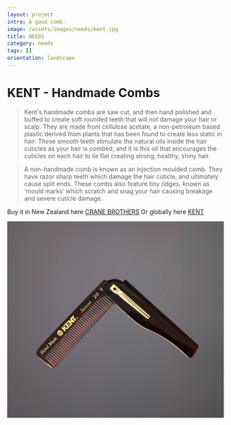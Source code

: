 ```yaml
---
layout: project
intro: A good comb.  
image: /assets/images/needs/kent.jpg
title: NEEDS
category: needs
tags: []
orientation: landscape
---
```


# KENT - Handmade Combs

> Kent's handmade combs are saw cut, and then hand polished and buffed to create soft rounded teeth that will not damage your hair or scalp. They are made from cellulose acetate, a non-petroleum based plastic derived from plants that has been found to create less static in hair. These smooth teeth stimulate the natural oils inside the hair cuticles as your hair is combed, and it is this oil that encourages the cuticles on each hair to lie flat creating strong, healthy, shiny hair.

> A non-handmade comb is known as an injection moulded comb. They have razor sharp teeth which damage the hair cuticle, and ultimately cause split ends. These combs also feature tiny ridges, known as ‘mould marks’ which scratch and snag your hair causing breakage and severe cuticle damage.

Buy it in New Zealand here <a href="http://crane-brothers.com/shop/grooming/kent-switchblade-comb-with-clip/" target="_blank">CRANE BROTHERS</a>
Or globally here <a href="http://www.kentbrushes.com/shopexd.asp?id=268&catid=31" target="_blank">KENT</a>

![](/assets/images/needs/kent.jpg)

